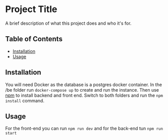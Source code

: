 # Project Title

A brief description of what this project does and who it's for.

## Table of Contents

- [Installation](#installation)
- [Usage](#usage)

## Installation

You will need Docker as the database is a postgres docker container. In the /be folder run ``docker-compose up`` to create and run the instance.
Then use [npm](https://www.npmjs.com/) to install backend and front end. Switch to both folders and run the ``npm install`` command.

## Usage

For the front-end you can run ``npm run dev`` and for the back-end tun ``npm run start``
